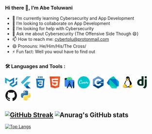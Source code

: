 ### Hi there 👋, I’m Abe Toluwani


- 🌱 I’m currently learning Cybersecurity and App Development
- 👯 I’m looking to collaborate on App Development
- 🤔 I’m looking for help with Cybersecurity
- 💬 Ask me about Cybersecurity {The Offensive Side Though 😄}
- 📫 How to reach me: cybertolu@protonmail.com
- 😄 Pronouns: He/Him/His/The Cross/
- ⚡ Fun fact: Well you woul have to find out


### :hammer_and_wrench: Languages and Tools :
<div>
  <img src="https://github.com/devicons/devicon/blob/master/icons/materialui/materialui-original.svg" title="Material UI" alt="Material UI" width="40" height="40"/>&nbsp;
  <img src="https://github.com/devicons/devicon/blob/master/icons/flutter/flutter-original.svg" title="Flutter" alt="Flutter" width="40" height="40"/>&nbsp;
  <img src="https://github.com/devicons/devicon/blob/master/icons/css3/css3-plain-wordmark.svg"  title="CSS3" alt="CSS" width="40" height="40"/>&nbsp;
  <img src="https://github.com/devicons/devicon/blob/master/icons/html5/html5-original.svg" title="HTML5" alt="HTML" width="40" height="40"/>&nbsp;
  <img src="https://github.com/devicons/devicon/blob/master/icons/androidstudio/androidstudio-original.svg" title="Android Studio" alt="Android Studio" width="40" height="40"/>&nbsp;
  <img src="https://github.com/devicons/devicon/blob/master/icons/canva/canva-original.svg" title="Canva" alt="Canva" width="40" height="40"/>&nbsp;
  <img src="https://github.com/devicons/devicon/blob/master/icons/cplusplus/cplusplus-original.svg" title="C Plus Plus" alt="C Plus Plus" width="40" height="40"/>&nbsp;
  <img src="https://github.com/devicons/devicon/blob/master/icons/dart/dart-original.svg" title="Dart" alt="Dart" width="40" height="40"/>&nbsp;
  <img src="https://github.com/devicons/devicon/blob/master/icons/linux/linux-original.svg" title="Linux" alt="Linux" width="40" height="40"/>&nbsp;
  <img src="https://github.com/devicons/devicon/blob/master/icons/django/django-plain.svg" title="Django" alt="Django" width="40" height="40"/>&nbsp;
  <img src="https://github.com/devicons/devicon/blob/master/icons/github/github-original.svg" title="GitHub" alt="GitHub" width="40" height="40"/>&nbsp;
  <img src="https://github.com/devicons/devicon/blob/master/icons/python/python-original.svg" title="Python" alt="Python" width="40" height="40"/>&nbsp;
</div>



[![GitHub Streak](http://github-readme-streak-stats.herokuapp.com?user=abetoluwani&theme=cobalt)](https://git.io/streak-stats)
![Anurag's GitHub stats](https://github-readme-stats.vercel.app/api?username=abetoluwani&show_icons=true&theme=radical)
---

[![Top Langs](https://github-readme-stats.vercel.app/api/top-langs/?username=abetoluwani&layout=compact)](https://github.com/anuraghazra/github-readme-stats)


